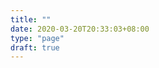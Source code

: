 ```yaml
---
title: ""
date: 2020-03-20T20:33:03+08:00
type: "page"
draft: true
---
```


<!-- HTML -->
<div id="travelmap"></div>

<!-- Styles -->
<style>
#travelmap {
  width: 100%;
  height: 500px;
}
.amcharts-chart-div a {
  display: none !important;
}
</style>

<!-- Resources -->
<script src="https://www.amcharts.com/lib/3/ammap.js"></script>
<script src="https://www.amcharts.com/lib/3/maps/js/worldLow.js"></script>
<script src="https://www.amcharts.com/lib/3/maps/js/worldHigh.js"></script>
<script src="https://www.amcharts.com/lib/3/themes/light.js"></script>

<!-- Chart code -->
<script>
/**
 * Define SVG path for target icon
 */
var targetSVG = "M9,0C4.029,0,0,4.029,0,9s4.029,9,9,9s9-4.029,9-9S13.971,0,9,0z M9,15.93 c-3.83,0-6.93-3.1-6.93-6.93S5.17,2.07,9,2.07s6.93,3.1,6.93,6.93S12.83,15.93,9,15.93 M12.5,9c0,1.933-1.567,3.5-3.5,3.5S5.5,10.933,5.5,9S7.067,5.5,9,5.5 S12.5,7.067,12.5,9z";

/**
 * Create the cities
 * https://www.latlong.net
 */
const cities = [
  {
    "title": "北京",
    "latitude": 39.90419989999999,
    "longitude": 116.4073963,
  },
  {
    "title": "上海",
    "latitude": 31.2240453,
    "longitude": 121.1965663,
  },
  {
    "title": "成都",
    "latitude": 30.655806,
    "longitude": 104.077000,
  },
  {
    "title": "内蒙古",
    "latitude": 38.8177603,
    "longitude": 105.454985,
  },
  {
    "title": "银川",
    "latitude": 38.4557421,
    "longitude": 106.1052623,
  },
  {
    "title": "青岛",
    "latitude": 36.0620368,
    "longitude": 120.3825681,
  },
  {
    "title": "杭州",
    "latitude": 30.2616125,
    "longitude": 120.0318058,
  },
  {
    "title": "绍兴",
    "latitude": 29.9929308,
    "longitude": 120.5176462,
  },
  {
    "title": "曼谷",
    "latitude": 13.7248936,
    "longitude": 100.4930254,
  },
  {
    "title": "普吉岛",
    "latitude": 7.8309254,
    "longitude": 98.0797376,
  },
];

for (var i = 0; i < cities.length; ++i){
  cities[i]["zoomLevel"] = 5;
  cities[i]["scale"] = 0.5;
  cities[i]["svgPath"] = targetSVG;
  cities[i]["scale"] = 0.5;
}

/**
 * Create the map
 * @https://zh.wikipedia.org/wiki/%E5%9C%8B%E5%AE%B6%E5%9C%B0%E5%8D%80%E4%BB%A3%E7%A2%BC#%E5%88%97%E8%A1%A8
 */
var map = AmCharts.makeChart( "travelmap", {
  "type": "map",
  "projection": "mercator",
  "theme": "light",
  "imagesSettings": {
    "rollOverColor": "#089282",
    "rollOverScale": 3,
    "selectedScale": 3,
    "selectedColor": "#089282",
    "color": "#13564e",
  },
  "areasSettings": {
    autoZoom: true,
    "unlistedAreasColor": "#15A892",
    "outlineThickness": 1,
    "color": "#B4B4B7",
    "colorSolid": "#84ADE9",
    "selectedColor": "#84ADE9",
    "outlineColor": "#666666",
    "rollOverColor": "#9EC2F7",
    "rollOverOutlineColor": "#000000"
  },
  "dataProvider": {
    "map": "worldHigh",
    getAreasFromMap: true,
    "images": cities,
    areas: [
      {
          "id": "CN",
          "showAsSelected": true
      },
      {
          "id": "TH",
          "showAsSelected": true
      },
    ],
  },
  "export": {
    "enabled": false,
  },
} );

</script>
